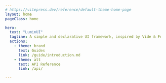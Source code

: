 ```yaml
---
# https://vitepress.dev/reference/default-theme-home-page
layout: home
pageClass: home

hero:
  text: "LuminUI"
  tagline: A simple and declarative UI framework, inspired by Vide & Fusion
  actions:
    - theme: brand
      text: Guides
      link: /guide/introduction.md
    - theme: alt
      text: API Reference
      link: /api/

---
```

